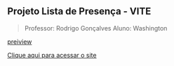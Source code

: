 ## Projeto Lista de Presença - VITE
> Professor: Rodrigo Gonçalves
> Aluno: Washington

[preiview](./.github/preview_lista.png)

[Clique aqui para acessar o site](https://washingtongomes.github.io/AppReactLista)